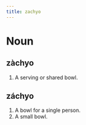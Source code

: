 ```yaml
---
title: zachyo
---
```


# Noun

## zàchyo

1. A serving or shared bowl.

## záchyo

1. A bowl for a single person.
2. A small bowl.
